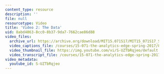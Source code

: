 ```yaml
---
content_type: resource
description: ''
file: null
resourcetype: Video
title: 'Video 2: The Data'
uid: 8abd4863-8cc0-8b37-9da7-7662cae86d88
video_files:
  archive_url: https://archive.org/download/MIT15.071S17/MIT15_071S17_Session_5.4.03_300k.mp4
  video_captions_file: /courses/15-071-the-analytics-edge-spring-2017/847f0c77872d5512ad57ed1ab5a72aa7_S-UZTbRqjeo.vtt
  video_thumbnail_file: https://img.youtube.com/vi/S-UZTbRqjeo/default.jpg
  video_transcript_file: /courses/15-071-the-analytics-edge-spring-2017/72f1f5ef5a42b0681592fb25d0c3e89e_S-UZTbRqjeo.pdf
video_metadata:
  youtube_id: S-UZTbRqjeo
---
```

